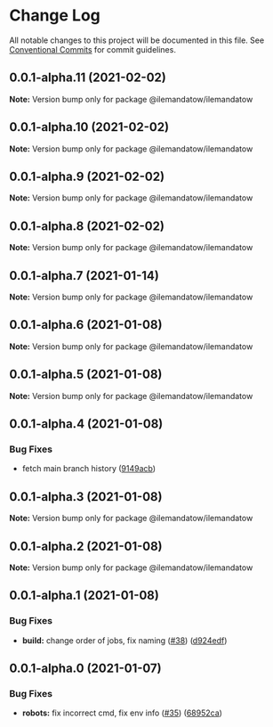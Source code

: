 # Change Log

All notable changes to this project will be documented in this file.
See [Conventional Commits](https://conventionalcommits.org) for commit guidelines.

## 0.0.1-alpha.11 (2021-02-02)

**Note:** Version bump only for package @ilemandatow/ilemandatow





## 0.0.1-alpha.10 (2021-02-02)

**Note:** Version bump only for package @ilemandatow/ilemandatow





## 0.0.1-alpha.9 (2021-02-02)

**Note:** Version bump only for package @ilemandatow/ilemandatow





## 0.0.1-alpha.8 (2021-02-02)

**Note:** Version bump only for package @ilemandatow/ilemandatow





## 0.0.1-alpha.7 (2021-01-14)

**Note:** Version bump only for package @ilemandatow/ilemandatow





## 0.0.1-alpha.6 (2021-01-08)

**Note:** Version bump only for package @ilemandatow/ilemandatow





## 0.0.1-alpha.5 (2021-01-08)

**Note:** Version bump only for package @ilemandatow/ilemandatow





## 0.0.1-alpha.4 (2021-01-08)


### Bug Fixes

* fetch main branch history ([9149acb](https://github.com/MMMalik/ilemandatow/commit/9149acb1d1c60fb8a3f68a8fbd9458db0348bc6a))





## 0.0.1-alpha.3 (2021-01-08)

**Note:** Version bump only for package @ilemandatow/ilemandatow





## 0.0.1-alpha.2 (2021-01-08)

**Note:** Version bump only for package @ilemandatow/ilemandatow





## 0.0.1-alpha.1 (2021-01-08)


### Bug Fixes

* **build:** change order of jobs, fix naming ([#38](https://github.com/MMMalik/ilemandatow/issues/38)) ([d924edf](https://github.com/MMMalik/ilemandatow/commit/d924edf28dca6f7a2932e369e8e8d2a56be40f11))





## 0.0.1-alpha.0 (2021-01-07)


### Bug Fixes

* **robots:** fix incorrect cmd, fix env info ([#35](https://github.com/MMMalik/ilemandatow/issues/35)) ([68952ca](https://github.com/MMMalik/ilemandatow/commit/68952ca5a1691736efb6e9a9ef1c597147470e03))
